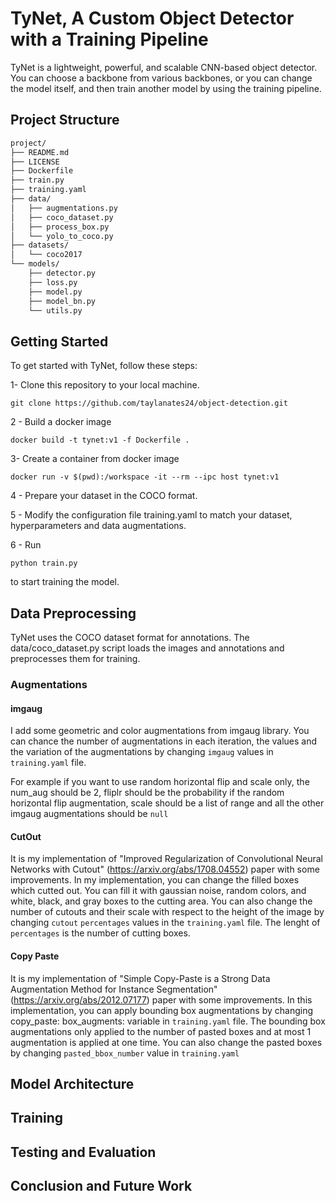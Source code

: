 # TyNet, A Custom Object Detector with a Training Pipeline
  
  TyNet is a lightweight, powerful, and scalable CNN-based object detector. You can choose a backbone from various backbones, or you can change the model itself, and then train another model by using the training pipeline.


## Project Structure
```bash
project/
├── README.md
├── LICENSE
├── Dockerfile
├── train.py
├── training.yaml
├── data/
│   ├── augmentations.py
│   ├── coco_dataset.py
│   ├── process_box.py
│   └── yolo_to_coco.py
├── datasets/
│   └── coco2017
└── models/
    ├── detector.py
    ├── loss.py
    ├── model.py
    ├── model_bn.py
    └── utils.py

```
## Getting Started
To get started with TyNet, follow these steps:

1- Clone this repository to your local machine.

```
git clone https://github.com/taylanates24/object-detection.git
```
2 - Build a docker image 

```
docker build -t tynet:v1 -f Dockerfile .
```

3- Create a container from docker image 

```
docker run -v $(pwd):/workspace -it --rm --ipc host tynet:v1
```

4 - Prepare your dataset in the COCO format.

5 - Modify the configuration file training.yaml to match your dataset, hyperparameters and data augmentations.

6 - Run 
```
python train.py
```
to start training the model.

## Data Preprocessing

TyNet uses the COCO dataset format for annotations. The data/coco_dataset.py script loads the images and annotations and preprocesses them for training.

### Augmentations

#### imgaug

I add some geometric and color augmentations from imgaug library. You can chance the number of augmentations in each iteration, the values and the variation of the augmentations by changing ```imgaug``` values in ```training.yaml``` file.

For example if you want to use random horizontal flip and scale only, the num_aug should be 2, fliplr should be the probability if the random horizontal flip augmentation, scale should be a list of range and all the other imgaug augmentations should be ```null```

#### CutOut

It is my implementation of "Improved Regularization of Convolutional Neural Networks with Cutout" (https://arxiv.org/abs/1708.04552) paper with some improvements. In my implementation, you can change the filled boxes which cutted out. You can fill it with gaussian noise, random colors, and white, black, and gray boxes to the cutting area. You can also change the number of cutouts and their scale with respect to the height of the image by changing `cutout` `percentages` values in the `training.yaml` file. The lenght of `percentages` is the number of cutting boxes.

#### Copy Paste

It is my implementation of "Simple Copy-Paste is a Strong Data Augmentation Method for Instance Segmentation" (https://arxiv.org/abs/2012.07177) paper with some improvements. In this implementation, you can apply bounding box augmentations by changing copy_paste: box_augments: variable in ```training.yaml``` file. The bounding box augmentations only applied to the number of pasted boxes and at most 1 augmentation is applied at one time. You can also change the pasted boxes by changing `pasted_bbox_number` value in `training.yaml`

## Model Architecture

## Training

## Testing and Evaluation

## Conclusion and Future Work
